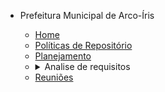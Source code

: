 - Prefeitura Municipal de Arco-Íris


  - [Home](/)
  - [Políticas de Repositório](politicas_do_repositorio.md)
  - [Planejamento](planejamento.md)
  - <details><summary><a style="display: inline;">Analise de requisitos</summary></a>
    <ul>
      <li><a href="#/analise_de_requisitos/perfil_de_usuario">Perfil de usuário</a></li>
      <li><a href="#/analise_de_requisitos/personas">Personas</a></li>
      <li><a href="#/analise_de_requisitos/analise_de_tarefas">Analise de tarefas</a></li>
    </ul>
      </details>
  - [Reuniões](/reunioes/indice_reunioes.md)
